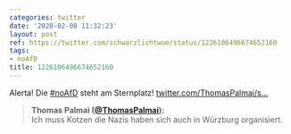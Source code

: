 ```yaml
---
categories: twitter
date: '2020-02-08 11:32:23'
layout: post
ref: https://twitter.com/schwarzlichtwue/status/1226106496674652160
tags:
- noAfD
title: 1226106496674652160
---
```

Alerta! Die [#noAfD](/t/noafd) steht am Sternplatz! [twitter.com/ThomasPalmai/s…](https://twitter.com/ThomasPalmai/status/1226102954039664640) 
> <b>Thomas Palmai ([@ThomasPalmai](https://twitter.com/ThomasPalmai)):</b>  
>Ich muss Kotzen die Nazis haben sich auch in Würzburg organisiert.    

